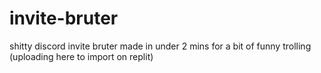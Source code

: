 # invite-bruter
shitty discord invite bruter made in under 2 mins for a bit of funny trolling (uploading here to import on replit)
